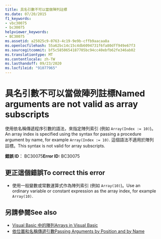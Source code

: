 ```yaml
---
title: 具名引數不可以當做陣列註標
ms.date: 07/20/2015
f1_keywords:
- vbc30075
- bc30075
helpviewer_keywords:
- BC30075
ms.assetid: a25025c9-0763-4c19-9e9b-cffb9aacaa8a
ms.openlocfilehash: 55a62bc14c15c4db6094731f6fa80dff949e67f3
ms.sourcegitcommit: bf5c5850654187705bc94cc40ebfb62fe346ab02
ms.translationtype: MT
ms.contentlocale: zh-TW
ms.lasthandoff: 09/23/2020
ms.locfileid: "91077965"
---
```

# <a name="named-arguments-are-not-valid-as-array-subscripts"></a><span data-ttu-id="da5a9-102">具名引數不可以當做陣列註標</span><span class="sxs-lookup"><span data-stu-id="da5a9-102">Named arguments are not valid as array subscripts</span></span>

<span data-ttu-id="da5a9-103">使用依名稱傳遞程序引數的語法，來指定陣列索引 (例如 `Array(Index := 10)`)。</span><span class="sxs-lookup"><span data-stu-id="da5a9-103">An array index is specified using the syntax for passing a procedure argument by name, for example `Array(Index := 10)`.</span></span> <span data-ttu-id="da5a9-104">這個語法不適用於陣列註標。</span><span class="sxs-lookup"><span data-stu-id="da5a9-104">This syntax is not valid for array subscripts.</span></span>  
  
 <span data-ttu-id="da5a9-105">**錯誤 ID︰** BC30075</span><span class="sxs-lookup"><span data-stu-id="da5a9-105">**Error ID:** BC30075</span></span>  
  
## <a name="to-correct-this-error"></a><span data-ttu-id="da5a9-106">更正這個錯誤</span><span class="sxs-lookup"><span data-stu-id="da5a9-106">To correct this error</span></span>  
  
- <span data-ttu-id="da5a9-107">使用一般變數或常數運算式作為陣列索引 (例如 `Array(10)`)。</span><span class="sxs-lookup"><span data-stu-id="da5a9-107">Use an ordinary variable or constant expression as the array index, for example `Array(10)`.</span></span>  
  
## <a name="see-also"></a><span data-ttu-id="da5a9-108">另請參閱</span><span class="sxs-lookup"><span data-stu-id="da5a9-108">See also</span></span>

- [<span data-ttu-id="da5a9-109">Visual Basic 中的陣列</span><span class="sxs-lookup"><span data-stu-id="da5a9-109">Arrays in Visual Basic</span></span>](../programming-guide/language-features/arrays/index.md)
- [<span data-ttu-id="da5a9-110">依位置和名稱傳遞引數</span><span class="sxs-lookup"><span data-stu-id="da5a9-110">Passing Arguments by Position and by Name</span></span>](../programming-guide/language-features/procedures/passing-arguments-by-position-and-by-name.md)
